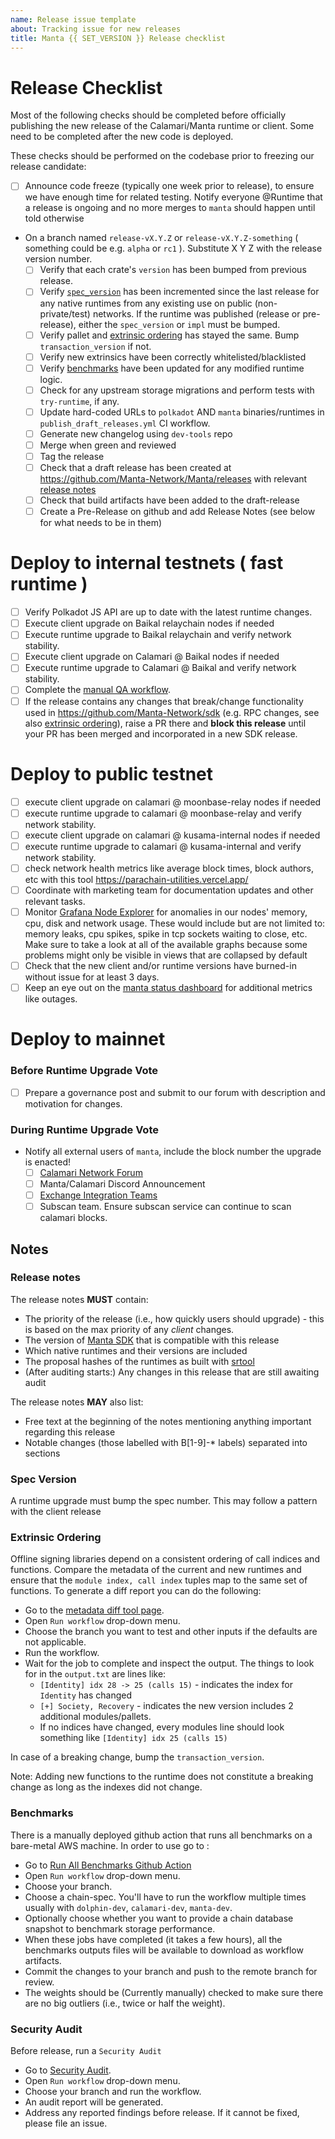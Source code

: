```yaml
---
name: Release issue template
about: Tracking issue for new releases
title: Manta {{ SET_VERSION }} Release checklist
---
```

# Release Checklist

Most of the following checks should be completed before officially publishing the new release
of the Calamari/Manta runtime or client. Some need to be completed after the new code is deployed.

These checks should be performed on the codebase prior to freezing our release candidate:

- [ ] Announce code freeze (typically one week prior to release), to ensure we have enough time for related testing. Notify everyone @Runtime that a release is ongoing and no more merges to `manta` should happen until told otherwise
- On a branch named `release-vX.Y.Z` or `release-vX.Y.Z-something` ( something could be e.g. `alpha` or `rc1` ). Substitute X Y Z with the release version number.
    - [ ] Verify that each crate's `version` has been bumped from previous release.
    - [ ] Verify [`spec_version`](#spec-version) has been incremented since the
        last release for any native runtimes from any existing use on public
        (non-private/test) networks. If the runtime was published (release or pre-release), either
        the `spec_version` or `impl` must be bumped.
    - [ ] Verify pallet and [extrinsic ordering](#extrinsic-ordering) has stayed
        the same. Bump `transaction_version` if not.
    - [ ] Verify new extrinsics have been correctly whitelisted/blacklisted
    - [ ] Verify [benchmarks](#benchmarks) have been updated for any modified
        runtime logic.
    - [ ] Check for any upstream storage migrations and perform tests with `try-runtime`, if any.
    - [ ] Update hard-coded URLs to `polkadot` AND `manta` binaries/runtimes in `publish_draft_releases.yml` CI workflow.
    - [ ] Generate new changelog using `dev-tools` repo
    - [ ] Merge when green and reviewed
    - [ ] Tag the release
    - [ ] Check that a draft release has been created at https://github.com/Manta-Network/Manta/releases with relevant [release notes](#release-notes)
    - [ ] Check that build artifacts have been added to the
        draft-release
    - [ ] Create a Pre-Release on github and add Release Notes (see below for what needs to be in them)

# Deploy to internal testnets ( fast runtime )
- [ ] Verify Polkadot JS API are up to date with the latest
    runtime changes.
- [ ] Execute client upgrade on Baikal relaychain nodes if needed
- [ ] Execute runtime upgrade to Baikal relaychain and verify network stability.
- [ ] Execute client upgrade on Calamari @ Baikal nodes if needed
- [ ] Execute runtime upgrade to Calamari @ Baikal and verify network stability.
- [ ] Complete the [manual QA workflow](https://www.notion.so/mantanetwork/d55be01354bb4f579b16d6e34df9e2e1?v=dcfa54e2b4a343ad9b899574ddb94a1c).
- [ ] If the release contains any changes that break/change functionality used in https://github.com/Manta-Network/sdk (e.g. RPC changes, see also [extrinsic ordering](#extrinsic-ordering)), raise a PR there and **block this release** until your PR has been merged and incorporated in a new SDK release.

# Deploy to public testnet
- [ ] execute client upgrade on calamari @ moonbase-relay nodes if needed
- [ ] execute runtime upgrade to calamari @ moonbase-relay and verify network stability.
- [ ] execute client upgrade on calamari @ kusama-internal nodes if needed
- [ ] execute runtime upgrade to calamari @ kusama-internal and verify network stability.
- [ ] check network health metrics like average block times, block authors, etc with this tool https://parachain-utilities.vercel.app/
- [ ] Coordinate with marketing team for documentation updates and other relevant tasks.
- [ ] Monitor [Grafana Node Explorer](https://grafana.pulse.pelagos.systems/d/rYdddlPWk/node-exporter-full) for anomalies in our nodes' memory, cpu, disk and network usage. These would include but are not limited to: memory leaks, cpu spikes, spike in tcp sockets waiting to close, etc. Make sure to take a look at all of the available graphs because some problems might only be visible in views that are collapsed by default
- [ ] Check that the new client and/or runtime versions have burned-in without issue for at least 3 days.
- [ ] Keep an eye out on the [manta status dashboard](https://status.manta.network/) for additional metrics like outages.

# Deploy to mainnet
### Before Runtime Upgrade Vote
- [ ] Prepare a governance post and submit to our forum with description and motivation for changes.

### During Runtime Upgrade Vote
- Notify all external users of `manta`, include the block number the upgrade is enacted!
  - [ ] [Calamari Network Forum](https://forum.manta.network/c/calamari-network-governance/6)
  - [ ] Manta/Calamari Discord Announcement
  - [ ] [Exchange Integration Teams](https://www.notion.so/mantanetwork/Exchanges-3rd-Infrastructures-b089e136a14b430ea405400311b362cb)
  - [ ] Subscan team. Ensure subscan service can continue to scan calamari blocks.

## Notes
### Release notes

The release notes **MUST** contain:

- The priority of the release (i.e., how quickly users should upgrade) - this is
    based on the max priority of any *client* changes.
- The version of [Manta SDK](https://github.com/Manta-Network/sdk) that is compatible with this release
- Which native runtimes and their versions are included
- The proposal hashes of the runtimes as built with [srtool](https://gitlab.com/chevdor/srtool)
- (After auditing starts:) Any changes in this release that are still awaiting audit

The release notes **MAY** also list:

- Free text at the beginning of the notes mentioning anything important
    regarding this release
- Notable changes (those labelled with B[1-9]-* labels) separated into sections

### Spec Version

A runtime upgrade must bump the spec number. This may follow a pattern with the
client release

### Extrinsic Ordering

Offline signing libraries depend on a consistent ordering of call indices and
functions. Compare the metadata of the current and new runtimes and ensure that
the `module index, call index` tuples map to the same set of functions. To generate a diff report you can do the following:
* Go to the [metadata diff tool page](https://github.com/Manta-Network/Manta/actions/workflows/metadata_diff.yml).
* Open `Run workflow` drop-down menu.
* Choose the branch you want to test and other inputs if the defaults are not applicable.
* Run the workflow.
* Wait for the job to complete and inspect the output. The things to look for in the `output.txt` are lines like:
  - `[Identity] idx 28 -> 25 (calls 15)` - indicates the index for `Identity` has changed
  - `[+] Society, Recovery` - indicates the new version includes 2 additional modules/pallets.
  - If no indices have changed, every modules line should look something like `[Identity] idx 25 (calls 15)`

 In case of a breaking change, bump the `transaction_version`.

Note: Adding new functions to the runtime does not constitute a breaking change
as long as the indexes did not change.

### Benchmarks

There is a manually deployed github action that runs all benchmarks on a bare-metal AWS machine. In order to use go to :
* Go to [Run All Benchmarks Github Action](https://github.com/Manta-Network/Manta/actions/workflows/run_all_benchmarks.yml)
* Open `Run workflow` drop-down menu.
* Choose your branch.
* Choose a chain-spec. You'll have to run the workflow multiple times usually with `dolphin-dev`, `calamari-dev`, `manta-dev`.
* Optionally choose whether you want to provide a chain database snapshot to benchmark storage performance.
* When these jobs have completed (it takes a few hours), all the benchmarks outputs files will be available to download as workflow artifacts.
* Commit the changes to your branch and push to the remote branch for review.
* The weights should be (Currently manually) checked to make sure there are no big outliers (i.e., twice or half the weight).

### Security Audit

Before release, run a `Security Audit`

* Go to [Security Audit](https://github.com/Manta-Network/Manta/actions/workflows/audit.yml).
* Open `Run workflow` drop-down menu.
* Choose your branch and run the workflow.
* An audit report will be generated.
* Address any reported findings before release. If it cannot be fixed, please file an issue.
